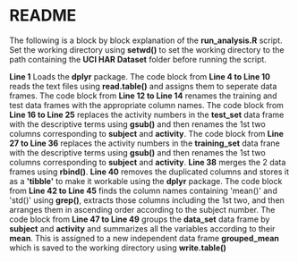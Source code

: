 # README

The following is a block by block explanation of the **run_analysis.R** script. Set the working directory using **setwd()** to set the working directory to the path containing the **UCI HAR Dataset** folder before running the script.

**Line 1** Loads the **dplyr** package.
The code block from **Line 4 to Line 10** reads the text files using **read.table()** and assigns them to seperate data frames.
The code block from **Line 12 to Line 14** renames the training and test data frames with the appropriate column names.
The code block from **Line 16 to Line 25** replaces the activity numbers in the **test_set** data frame with the descriptive terms using **gsub()** and then renames the 1st two columns corresponding to **subject** and **activity**.
The code block from **Line 27 to Line 36** replaces the activity numbers in the **training_set** data frane with the descriptive terms using **gsub()** and then renames the 1st two columns corresponding to **subject** and **activity**.
**Line 38** merges the 2 data frames using **rbind()**.
**Line 40** removes the duplicated columns and stores it as a **'tibble'** to make it workable using the **dplyr** package.
The code block from **Line 42 to Line 45** finds the column names containing 'mean()' and 'std()' using **grep()**, extracts those columns including the 1st two, and then arranges them in ascending order according to the subject number.
The code block from **Line 47 to Line 49** groups the **data_set** data frame by **subject** and **activity** and summarizes all the variables according to their **mean**. This is assigned to a new independent data frame **grouped_mean** which is saved to the working directory using **write.table()**
